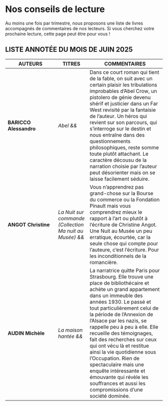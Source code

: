# Nos conseils de lecture

Au moins une fois par trimestre, nous proposons une liste de livres accompagnés
de commentaires de nos lecteurs. Si vous cherchez votre prochaine lecture, cette
page peut être pour vous !

## LISTE ANNOTÉE DU MOIS DE JUIN 2025
<table>
<colgroup>
<col style="width: 32%" />
<col style="width: 18%" />
<col style="width: 48%" />
</colgroup>
<thead>
<tr class="header">
<th><strong>AUTEURS</strong></th>
<th><strong>TITRES</strong></th>
<th><strong>COMMENTAIRES</strong></th>
</tr>
</thead>
<tbody>
<tr>
<td><p><strong>BARICCO Alessandro</strong></p></td> <!-- nom de l'auteur -->
<td><p><em>Abel &amp;&amp;</em></p></td> <!-- titre et notation -->
<td>Dans ce court roman qui tient de la fable, on suit avec un certain plaisir les tribulations improbables d’Abel Crow, un pistolero de génie devenu shérif et justicier dans un Far West revisité par la fantaisie de l’auteur. Un héros qui revient sur son parcours, qui s’interroge sur le destin et nous entraîne dans des questionnements philosophiques, reste somme toute plutôt attachant. Le caractère décousu de la narration choisie par l’auteur peut désorienter mais on se laisse facilement séduire.</td> <!-- description -->
</tr>
<tr>
<td><p><strong>ANGOT Christine</strong></p></td> <!-- nom de l'auteur -->
<td><p><em>La Nuit sur commande (Collection Ma nuit au Musée) &amp;&amp;</em></p></td> <!-- titre et notation -->
<td>Vous n’apprendrez pas grand-chose sur la Bourse du commerce ou la Fondation Pinault mais vous comprendrez mieux le rapport à l’art ou plutôt à l’écriture de Christine Angot. Une Nuit au Musée un peu erratique, écourtée, car la seule chose qui compte pour l’auteure, c’est l’écriture. Pour les inconditionnels de la romancière.</td> <!-- description -->
</tr>
  <tr>
<td><p><strong>AUDIN Michèle</strong></p></td> <!-- nom de l'auteur -->
<td><p><em>La maison hantée &amp;&amp;</em></p></td> <!-- titre et notation -->
<td>La narratrice quitte Paris pour Strasbourg. Elle trouve une place de bibliothécaire et achète un grand appartement dans un immeuble des années 1930. Le passé et tout particulièrement celui de la période de l’Annexion de l’Alsace par les nazis, se rappelle peu à peu à elle. Elle recueille des témoignages, fait des recherches sur ceux qui ont vécu là et restitue ainsi la vie quotidienne sous l’Occupation. Rien de spectaculaire mais une enquête intéressante et émouvante qui révèle les souffrances et aussi les compromissions d’une société dominée.</td> <!-- description -->
</tr>
</tbody>
</table>
